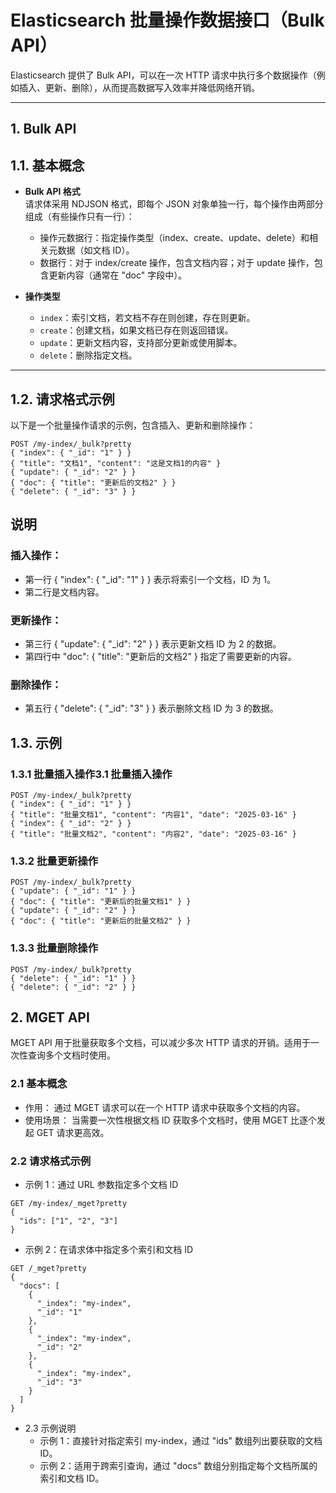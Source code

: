 # Elasticsearch 批量操作数据接口（Bulk API）

Elasticsearch 提供了 Bulk API，可以在一次 HTTP 请求中执行多个数据操作（例如插入、更新、删除），从而提高数据写入效率并降低网络开销。

---
## 1. Bulk API
## 1.1. 基本概念

- **Bulk API 格式**  
  请求体采用 NDJSON 格式，即每个 JSON 对象单独一行，每个操作由两部分组成（有些操作只有一行）：
    - 操作元数据行：指定操作类型（index、create、update、delete）和相关元数据（如文档 ID）。
    - 数据行：对于 index/create 操作，包含文档内容；对于 update 操作，包含更新内容（通常在 "doc" 字段中）。

- **操作类型**
    - `index`：索引文档，若文档不存在则创建，存在则更新。
    - `create`：创建文档，如果文档已存在则返回错误。
    - `update`：更新文档内容，支持部分更新或使用脚本。
    - `delete`：删除指定文档。

---

## 1.2. 请求格式示例

以下是一个批量操作请求的示例，包含插入、更新和删除操作：

```http
POST /my-index/_bulk?pretty
{ "index": { "_id": "1" } }
{ "title": "文档1", "content": "这是文档1的内容" }
{ "update": { "_id": "2" } }
{ "doc": { "title": "更新后的文档2" } }
{ "delete": { "_id": "3" } }
```

## 说明
### 插入操作：
  - 第一行 { "index": { "_id": "1" } } 表示将索引一个文档，ID 为 1。
  - 第二行是文档内容。
### 更新操作：
  - 第三行 { "update": { "_id": "2" } } 表示更新文档 ID 为 2 的数据。
  - 第四行中 "doc": { "title": "更新后的文档2" } 指定了需要更新的内容。
### 删除操作：
  - 第五行 { "delete": { "_id": "3" } } 表示删除文档 ID 为 3 的数据。
  
## 1.3. 示例
### 1.3.1 批量插入操作3.1 批量插入操作
```http request
POST /my-index/_bulk?pretty
{ "index": { "_id": "1" } }
{ "title": "批量文档1", "content": "内容1", "date": "2025-03-16" }
{ "index": { "_id": "2" } }
{ "title": "批量文档2", "content": "内容2", "date": "2025-03-16" }
```

### 1.3.2 批量更新操作
```http request
POST /my-index/_bulk?pretty
{ "update": { "_id": "1" } }
{ "doc": { "title": "更新后的批量文档1" } }
{ "update": { "_id": "2" } }
{ "doc": { "title": "更新后的批量文档2" } }
```

### 1.3.3 批量删除操作
```http request
POST /my-index/_bulk?pretty
{ "delete": { "_id": "1" } }
{ "delete": { "_id": "2" } }
```

## 2. MGET API

MGET API 用于批量获取多个文档，可以减少多次 HTTP 请求的开销。适用于一次性查询多个文档时使用。

### 2.1 基本概念
  - 作用： 通过 MGET 请求可以在一个 HTTP 请求中获取多个文档的内容。 
  - 使用场景： 当需要一次性根据文档 ID 获取多个文档时，使用 MGET 比逐个发起 GET 请求更高效。

### 2.2 请求格式示例

  - 示例 1：通过 URL 参数指定多个文档 ID
```http request
GET /my-index/_mget?pretty
{
  "ids": ["1", "2", "3"]
}
```

  - 示例 2：在请求体中指定多个索引和文档 ID
```http request
GET /_mget?pretty
{
  "docs": [
    {
      "_index": "my-index",
      "_id": "1"
    },
    {
      "_index": "my-index",
      "_id": "2"
    },
    {
      "_index": "my-index",
      "_id": "3"
    }
  ]
}
```
- 2.3 示例说明
    - 示例 1：直接针对指定索引 my-index，通过 "ids" 数组列出要获取的文档 ID。
    - 示例 2：适用于跨索引查询，通过 "docs" 数组分别指定每个文档所属的索引和文档 ID。
